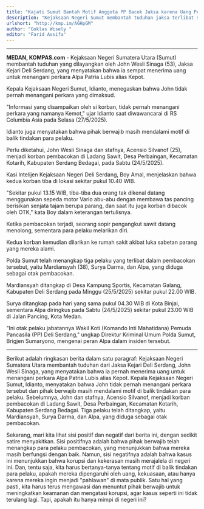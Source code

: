 ```yaml
---
title: "Kajati Sumut Bantah Motif Anggota PP Bacok Jaksa karena Uang Perkara"
description: "Kejaksaan Negeri Sumut membantah tuduhan jaksa terlibat suap dalam kasus pembacokan. Simak penjelasannya!"
urlshort: "http://kmp.im/AGHpGM"
author: "Goklas Wisely "
editor: "Farid Assifa"
---
```


---

**MEDAN, KOMPAS.com** - Kejaksaan Negeri Sumatera Utara (Sumut) membantah tuduhan yang dilayangkan oleh John Wesli Sinaga (53), Jaksa Kejari Deli Serdang, yang menyatakan bahwa ia sempat menerima uang untuk menangani perkara Alpa Patria Lubis alias Kepot.

Kepala Kejaksaan Negeri Sumut, Idianto, menegaskan bahwa John tidak pernah menangani perkara yang dimaksud.

\"Informasi yang disampaikan oleh si korban, tidak pernah menangani perkara yang namanya Kemot,\" ujar Idianto saat diwawancarai di RS Columbia Asia pada Selasa (27/5/2025).

Idianto juga menyatakan bahwa pihak berwajib masih mendalami motif di balik tindakan para pelaku.

Perlu diketahui, John Wesli Sinaga dan stafnya, Acensio Silvanof (25), menjadi korban pembacokan di Ladang Sawit, Desa Perbaingan, Kecamatan Kotarih, Kabupaten Serdang Bedagai, pada Sabtu (24/5/2025).

Kasi Intelijen Kejaksaan Negeri Deli Serdang, Boy Amal, menjelaskan bahwa kedua korban tiba di lokasi sekitar pukul 10.40 WIB.

\"Sekitar pukul 13.15 WIB, tiba-tiba dua orang tak dikenal datang menggunakan sepeda motor Vario abu-abu dengan membawa tas pancing berisikan senjata tajam berupa parang, dan saat itu juga korban dibacok oleh OTK,\" kata Boy dalam keterangan tertulisnya.

Ketika pembacokan terjadi, seorang sopir pengangkut sawit datang menolong, sementara para pelaku melarikan diri.

Kedua korban kemudian dilarikan ke rumah sakit akibat luka sabetan parang yang mereka alami.

Polda Sumut telah menangkap tiga pelaku yang terlibat dalam pembacokan tersebut, yaitu Mardiansyah (38), Surya Darma, dan Alpa, yang diduga sebagai otak pembacokan.

Mardiansyah ditangkap di Desa Kampung Sportis, Kecamatan Galang, Kabupaten Deli Serdang pada Minggu (25/5/2025) sekitar pukul 22.00 WIB.

Surya ditangkap pada hari yang sama pukul 04.30 WIB di Kota Binjai, sementara Alpa diringkus pada Sabtu (24/5/2025) sekitar pukul 23.00 WIB di Jalan Pancing, Kota Medan.

\"Ini otak pelaku jabatannya Wakil Koti (Komando Inti Mahatidana) Pemuda Pancasila (PP) Deli Serdang,\" ungkap Direktur Kriminal Umum Polda Sumut, Brigjen Sumaryono, mengenai peran Alpa dalam insiden tersebut.

---
Berikut adalah ringkasan berita dalam satu paragraf: Kejaksaan Negeri Sumatera Utara membantah tuduhan dari Jaksa Kejari Deli Serdang, John Wesli Sinaga, yang menyatakan bahwa ia pernah menerima uang untuk menangani perkara Alpa Patria Lubis alias Kepot. Kepala Kejaksaan Negeri Sumut, Idianto, menyatakan bahwa John tidak pernah menangani perkara tersebut dan pihak berwajib masih mendalami motif di balik tindakan para pelaku. Sebelumnya, John dan stafnya, Acensio Silvanof, menjadi korban pembacokan di Ladang Sawit, Desa Perbaingan, Kecamatan Kotarih, Kabupaten Serdang Bedagai. Tiga pelaku telah ditangkap, yaitu Mardiansyah, Surya Darma, dan Alpa, yang diduga sebagai otak pembacokan.

Sekarang, mari kita lihat sisi positif dan negatif dari berita ini, dengan sedikit satire menyakitkan. Sisi positifnya adalah bahwa pihak berwajib telah menangkap para pelaku pembacokan, yang menunjukkan bahwa mereka masih berfungsi dengan baik. Namun, sisi negatifnya adalah bahwa kasus ini menunjukkan bahwa korupsi dan kekerasan masih merajalela di negeri ini. Dan, tentu saja, kita harus bertanya-tanya tentang motif di balik tindakan para pelaku, apakah mereka dipengaruhi oleh uang, kekuasaan, atau hanya karena mereka ingin menjadi "pahlawan" di mata publik. Satu hal yang pasti, kita harus terus mengawasi dan menuntut pihak berwajib untuk meningkatkan keamanan dan mengatasi korupsi, agar kasus seperti ini tidak terulang lagi. Tapi, apakah itu hanya mimpi di negeri ini?
